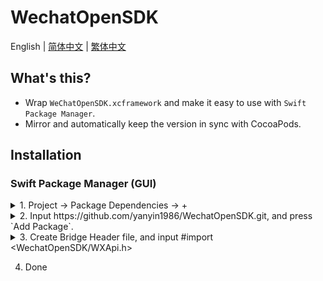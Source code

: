 # WechatOpenSDK

English | [简体中文](README_zh-CHS.md) | [繁体中文](README_zh-CHT.md)

## What's this?

- Wrap `WeChatOpenSDK.xcframework` and make it easy to use with `Swift Package Manager`.
- Mirror and automatically keep the version in sync with CocoaPods.

## Installation
### Swift Package Manager (GUI)


<details><summary> 1. Project -> Package Dependencies -> + </summary>
<p>
<img width="580" alt="image" src="https://user-images.githubusercontent.com/1109143/229008330-c7080531-55ac-4431-8748-bd6ab314d990.png">
</p>
</details> 

 
<details><summary> 2. Input https://github.com/yanyin1986/WechatOpenSDK.git, and press `Add Package`. </summary>
<p>
<img width="580" alt="image" src="https://user-images.githubusercontent.com/1109143/229008672-1144a5f7-4099-4ac0-ae4a-8c75cac4eec5.png">
</p>
</details> 


<details><summary> 3. Create Bridge Header file, and input #import &lt;WechatOpenSDK/WXApi.h&gt; </summary>
<p>
<img width="580" alt="image" src="https://github.com/user-attachments/assets/e5552acc-b7d2-46e6-a7c4-59b85ac45beb" />
</p>
</details> 


4. Done
